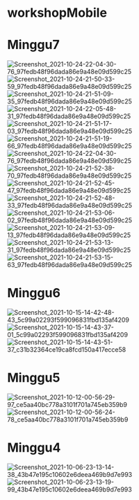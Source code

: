 # workshopMobile
# Minggu7
![Screenshot_2021-10-24-22-04-30-76_97fedb48f96dada86e9a48e09d599c25](https://user-images.githubusercontent.com/55994225/138600004-e61f8cee-52df-4a1b-b6d8-39603552cb93.jpg)
![Screenshot_2021-10-24-21-50-33-59_97fedb48f96dada86e9a48e09d599c25](https://user-images.githubusercontent.com/55994225/138600104-584b3451-e5c2-4759-a5af-b8d7c4c8f1fb.jpg)
![Screenshot_2021-10-24-21-51-09-35_97fedb48f96dada86e9a48e09d599c25](https://user-images.githubusercontent.com/55994225/138600109-3e8ef5b0-e752-48bd-ad7d-56876371c1b6.jpg)
![Screenshot_2021-10-24-22-05-48-31_97fedb48f96dada86e9a48e09d599c25](https://user-images.githubusercontent.com/55994225/138600117-7f3323a4-23b8-400b-a88d-66d9e87f10ca.jpg)
![Screenshot_2021-10-24-21-51-17-03_97fedb48f96dada86e9a48e09d599c25](https://user-images.githubusercontent.com/55994225/138600154-7fcafed5-1cb2-466b-ab77-b2e128b03801.jpg)
![Screenshot_2021-10-24-21-51-19-66_97fedb48f96dada86e9a48e09d599c25](https://user-images.githubusercontent.com/55994225/138600162-18c8c2ba-5948-46d9-ac2b-93ed00afe6ec.jpg)
![Screenshot_2021-10-24-22-04-30-76_97fedb48f96dada86e9a48e09d599c25](https://user-images.githubusercontent.com/55994225/138600181-93a2b20a-3a94-4deb-a367-59fdd4a72f1e.jpg)
![Screenshot_2021-10-24-21-52-38-70_97fedb48f96dada86e9a48e09d599c25](https://user-images.githubusercontent.com/55994225/138600185-6dc71179-8d33-446f-8f64-906dc50824c7.jpg)
![Screenshot_2021-10-24-21-52-45-47_97fedb48f96dada86e9a48e09d599c25](https://user-images.githubusercontent.com/55994225/138600194-e1b000c9-ceb7-4aaf-8f21-2a598d8786df.jpg)
![Screenshot_2021-10-24-21-52-48-33_97fedb48f96dada86e9a48e09d599c25](https://user-images.githubusercontent.com/55994225/138600198-88efddc7-4b18-4e3d-995c-bd112b46aba3.jpg)
![Screenshot_2021-10-24-21-53-06-02_97fedb48f96dada86e9a48e09d599c25](https://user-images.githubusercontent.com/55994225/138600217-5d0aa6b2-f93d-4ca7-80a6-af42a52903be.jpg)
![Screenshot_2021-10-24-21-53-09-13_97fedb48f96dada86e9a48e09d599c25](https://user-images.githubusercontent.com/55994225/138600230-edaa2d19-12c3-40e9-8d01-f3eb1c5364c9.jpg)
![Screenshot_2021-10-24-21-53-13-31_97fedb48f96dada86e9a48e09d599c25](https://user-images.githubusercontent.com/55994225/138600232-84ed25df-d496-4dba-8b07-ae8255178a7f.jpg)
![Screenshot_2021-10-24-21-53-15-63_97fedb48f96dada86e9a48e09d599c25](https://user-images.githubusercontent.com/55994225/138600235-3b33f212-f77d-43c1-825c-71480a5b8ba7.jpg)


#
# Minggu6

![Screenshot_2021-10-15-14-42-48-43_5c99a02293f599096831fbd135af4209](https://user-images.githubusercontent.com/55994225/137451380-fb814a9a-a007-46ec-8d61-9fa8a5eeb434.jpg)
![Screenshot_2021-10-15-14-43-37-01_5c99a02293f599096831fbd135af4209](https://user-images.githubusercontent.com/55994225/137451370-f0f61180-73fd-4a43-97c7-dda59ae5c241.jpg)
![Screenshot_2021-10-15-14-43-51-37_c31b32364ce19ca8fcd150a417ecce58](https://user-images.githubusercontent.com/55994225/137451378-59d12b7a-cbea-4097-bbc7-afaa960dbfe1.jpg)

#
# Minggu5
![Screenshot_2021-10-12-00-56-29-97_ce5aa40bc778a3101f701a745eb359b9](https://user-images.githubusercontent.com/55994225/136834151-db0ef925-7b75-4a2c-bd88-70aa4004f9b1.jpg)
![Screenshot_2021-10-12-00-56-24-78_ce5aa40bc778a3101f701a745eb359b9](https://user-images.githubusercontent.com/55994225/136834158-9a9afd8c-ecb4-430f-81bf-54584cf26bbb.jpg)

#
# Minggu4
![Screenshot_2021-10-06-23-13-14-38_43b47e195c10602e6deea469b9d7e993](https://user-images.githubusercontent.com/55994225/136243147-09624d73-dbb4-4b29-a6aa-e9409eb908d2.jpg)
![Screenshot_2021-10-06-23-13-19-99_43b47e195c10602e6deea469b9d7e993](https://user-images.githubusercontent.com/55994225/136243166-61e5f5ca-2ff7-4e22-bf65-983085a9f979.jpg)

